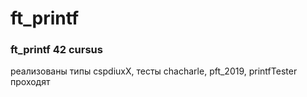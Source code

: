 # ft_printf
### ft_printf 42 cursus

реализованы типы cspdiuxX, тесты chacharle, pft_2019, printfTester проходят
